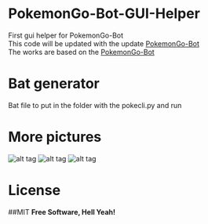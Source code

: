 # PokemonGo-Bot-GUI-Helper
First gui helper for PokemonGo-Bot
<br>
This code will be updated with the update [PokemonGo-Bot](https://github.com/PokemonGoF/PokemonGo-Bot)
<br>
The works are based on the [PokemonGo-Bot](https://github.com/PokemonGoF/PokemonGo-Bot)
# Bat generator
Bat file to put in the folder with the pokecli.py and run
<br>
# More pictures
![alt tag](http://image.prntscr.com/image/2907d8736bea4db6b5337f100b537063.png)
![alt tag](http://image.prntscr.com/image/011162053d3b45f08639006202ae735b.png)
![alt tag](http://image.prntscr.com/image/807cbfe64c80496ab53edb8997006aab.png)
# License
##MIT
**Free Software, Hell Yeah!**

